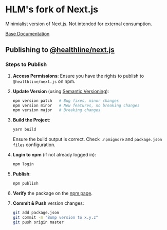 # HLM's fork of Next.js

Minimialist version of Next.js. Not intended for external consumption.

[Base Documentation](https://github.com/healthline/next.js/tree/fork-base#how-to-use)

## Publishing to [@healthline/next.js](https://www.npmjs.com/package/@healthline/next)

### Steps to Publish

1. **Access Permissions**: Ensure you have the rights to publish to `@healthline/next.js` on npm.

2. **Update Version** (using [Semantic Versioning](https://semver.org/)):

   ```bash
   npm version patch   # Bug fixes, minor changes
   npm version minor   # New features, no breaking changes
   npm version major   # Breaking changes
   ```

3. **Build the Project**:

   ```bash
   yarn build
   ```

   Ensure the build output is correct. Check `.npmignore` and `package.json` `files` configuration.

4. **Login to npm** (if not already logged in):

   ```bash
   npm login
   ```

5. **Publish**:

   ```bash
   npm publish
   ```

6. **Verify** the package on the [npm page](https://www.npmjs.com/package/@healthline/next?activeTab=versions).

7. **Commit & Push** version changes:

   ```bash
   git add package.json
   git commit -m "Bump version to x.y.z"
   git push origin master
   ```
